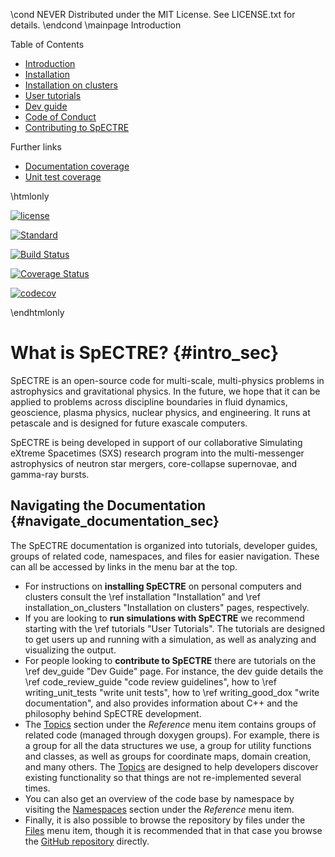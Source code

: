 \cond NEVER
Distributed under the MIT License.
See LICENSE.txt for details.
\endcond
\mainpage Introduction

<div class="toc">
Table of Contents
<ul>
<li class="level1"><a href="#intro_sec">Introduction</a></li>
<li class="level1"><a href="installation.html">Installation</a></li>
<li class="level1"><a href="installation_on_clusters.html">Installation on clusters</a></li>
<li class="level1"><a href="tutorials.html">User tutorials</a></li>
<li class="level1"><a href="dev_guide.html">Dev guide</a></li>
<li class="level1"><a href="code_of_conduct.html">Code of Conduct</a></li>
<li class="level1"><a href="contributing_to_spectre.html">Contributing to SpECTRE</a></li>
</ul>
Further links
<ul>
<li class="level1"><a href="doc_coverage/index.html">Documentation coverage</a></li>
<li class="level1"><a href="unit-test-coverage/index.html">Unit test coverage</a></li>
</ul>
</div>


\htmlonly
<p>
<a
href="https://github.com/sxs-collaboration/spectre/blob/develop/LICENSE.txt"><img
src="https://img.shields.io/badge/license-MIT-blue.svg"
alt="license"
data-canonical-src="https://img.shields.io/badge/license-MIT-blue.svg"
style="max-width:100%;"></a>

<a href="https://en.wikipedia.org/wiki/C%2B%2B#Standardization"
rel="nofollow"><img
src="https://camo.githubusercontent.com/14eafa365535119df0dc48953fd71c5647cc6b90/68747470733a2f2f696d672e736869656c64732e696f2f62616467652f632532422532422d31342d626c75652e737667"
alt="Standard"
data-canonical-src="https://img.shields.io/badge/c%2B%2B-14-blue.svg"
style="max-width:100%;"></a>

<a href="https://travis-ci.org/sxs-collaboration/spectre" rel="nofollow"><img
src="https://camo.githubusercontent.com/3bd9cacc3b76fbedd84d71bd927a0e9c41e9bf2d/68747470733a2f2f7472617669732d63692e6f72672f7378732d636f6c6c61626f726174696f6e2f737065637472652e7376673f6272616e63683d646576656c6f70"
alt="Build Status"
data-canonical-src="https://travis-ci.org/sxs-collaboration/spectre.svg?branch=develop"
style="max-width:100%;"></a>

<a href="https://coveralls.io/github/sxs-collaboration/spectre?branch=develop"
rel="nofollow"><img
src="https://camo.githubusercontent.com/9ac925f8d36b285f98b8dbc9b977606a5148d9b5/68747470733a2f2f636f766572616c6c732e696f2f7265706f732f6769746875622f7378732d636f6c6c61626f726174696f6e2f737065637472652f62616467652e7376673f6272616e63683d646576656c6f70"
alt="Coverage Status"
data-canonical-src="https://coveralls.io/repos/github/sxs-collaboration/spectre/badge.svg?branch=develop"
style="max-width:100%;"></a>

<a href="https://codecov.io/gh/sxs-collaboration/spectre" rel="nofollow"><img
src="https://camo.githubusercontent.com/ac504b33d403e271c9fb3831d1133118f1886317/68747470733a2f2f636f6465636f762e696f2f67682f7378732d636f6c6c61626f726174696f6e2f737065637472652f6272616e63682f646576656c6f702f67726170682f62616467652e737667"
alt="codecov"
data-canonical-src="https://codecov.io/gh/sxs-collaboration/spectre/branch/develop/graph/badge.svg"
style="max-width:100%;"></a>

</p>
\endhtmlonly

# What is SpECTRE? {#intro_sec}

SpECTRE is an open-source code for multi-scale, multi-physics problems
in astrophysics and gravitational physics. In the future, we hope that
it can be applied to problems across discipline boundaries in fluid
dynamics, geoscience, plasma physics, nuclear physics, and
engineering. It runs at petascale and is designed for future exascale
computers.

SpECTRE is being developed in support of our collaborative Simulating
eXtreme Spacetimes (SXS) research program into the multi-messenger
astrophysics of neutron star mergers, core-collapse supernovae, and
gamma-ray bursts.

## Navigating the Documentation {#navigate_documentation_sec}

The SpECTRE documentation is organized into tutorials, developer guides, groups
of related code, namespaces, and files for easier navigation. These can all be
accessed by links in the menu bar at the top.

- For instructions on **installing SpECTRE** on personal computers and clusters
  consult the \ref installation "Installation" and \ref installation_on_clusters
  "Installation on clusters" pages, respectively.
- If you are looking to **run simulations with SpECTRE** we recommend starting
  with the \ref tutorials "User Tutorials". The tutorials are designed to get
  users up and running with a simulation, as well as analyzing and visualizing
  the output.
- For people looking to **contribute to SpECTRE** there are tutorials on the
  \ref dev_guide "Dev Guide" page. For instance, the dev guide details the \ref
  code_review_guide "code review guidelines", how to \ref writing_unit_tests
  "write unit tests", how to \ref writing_good_dox "write documentation", and
  also provides information about C++ and the philosophy behind SpECTRE
  development.
- The [Topics](modules.html) section under the _Reference_ menu item contains
  groups of related code (managed through doxygen groups). For example, there is
  a group for all the data structures we use, a group for utility functions and
  classes, as well as groups for coordinate maps, domain creation, and many
  others. The [Topics](modules.html) are designed to help developers discover
  existing functionality so that things are not re-implemented several times.
- You can also get an overview of the code base by namespace by visiting the
  [Namespaces](namespaces.html) section under the _Reference_ menu item.
- Finally, it is also possible to browse the repository by files under the
  [Files](files.html) menu item, though it is recommended that in that case you
  browse the [GitHub repository](https://github.com/sxs-collaboration/spectre)
  directly.
